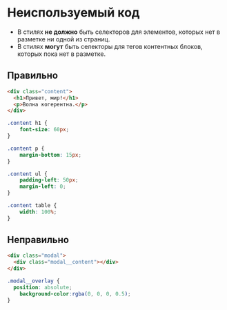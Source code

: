 # Неиспользуемый код

- В стилях **не должно** быть селекторов для элементов, которых нет в разметке ни одной из страниц.
- В стилях **могут** быть селекторы для тегов контентных блоков, которых пока нет в разметке.

## Правильно

```html
<div class="content">
  <h1>Привет, мир!</h1>
  <p>Волна когерентна.</p>
</div>
```

```css
.content h1 {
	font-size: 60px;
}

.content p {
	margin-bottom: 15px;
}

.content ul {
	padding-left: 50px;
	margin-left: 0;
}

.content table {
	width: 100%;
}
```

## Неправильно

```html
<div class="modal">
  <div class="modal__content"></div>
</div>
```

```css
.modal__overlay {
  position: absolute;
	background-color:rgba(0, 0, 0, 0.5);
}
```
